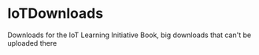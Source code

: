 # IoTDownloads
Downloads for the IoT Learning  Initiative Book, big downloads that can't be uploaded there

